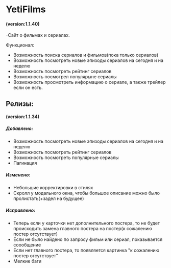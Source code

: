 # YetiFilms
#### (version:1.1.40)
-Сайт о фильмах и сериалах.

Функционал:
* Возможность поиска сериалов и фильмов(пока только сериалов)
* Возможность посмотреть новые эпизоды сериалов на сегодня и на неделю
* Возможность посмотреть рейтинг сериалов
* Возможность посмотрел популярыне сериалы
* Возможность просмотреть информацию о сериале, а также трейлер если он есть.

## Релизы:












#### (version:1.1.34)
##### Добавлено:

* Возможность посмотреть новые эпизоды сериалов на сегодня и на неделю
* Возможность посмотреть рейтинг сериалов
* Возможность посмотреть популярные сериалы
* Пагинация
##### Изменено:

* Небольшие корректировки в стилях
* Скролл у модального окна, чтобы большое описание можно было пролистать(+задел на будущее)

##### Исправлено:

* Теперь если у карточки нет дополнительного постера, то не будет происходить замена главного постера на постер(к сожалению постер отсутствует)
* Если не было найдено по запросу фильм или сериал, показывается соообщение
* Если нет главного постера, то появляется картинка "к сожалению постер отсутствует"
* Мелкие баги

